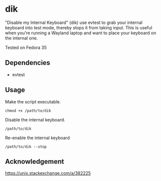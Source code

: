# dik
"Disable my Internal Keyboard" (dik) use evtest to grab your internal keyboard into test mode, thereby stops it from taking input. This is useful when you're running a Wayland laptop and want to place your keyboard on the internal one.

Tested on Fedora 35

## Dependencies
+ evtest

## Usage
Make the script executable.
```
chmod +x /path/to/dik
```
Disable the internal keyboard.
```
/path/to/dik
```
Re-enable the internal keyboard
```
/path/to/dik --stop
```

## Acknowledgement
https://unix.stackexchange.com/a/382225
